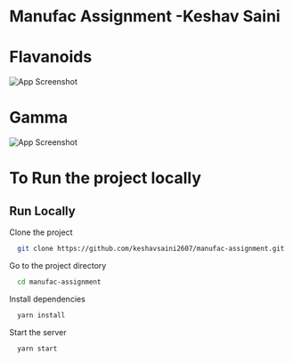
# Manufac Assignment -Keshav Saini




# Flavanoids
![App Screenshot](https://i.imgur.com/GMnnNhH.png)


# Gamma
![App Screenshot](https://i.imgur.com/GRdeX0E.png)

# To Run the project locally
 

## Run Locally

Clone the project

```bash
  git clone https://github.com/keshavsaini2607/manufac-assignment.git
```

Go to the project directory

```bash
  cd manufac-assignment
```

Install dependencies

```bash
  yarn install
```

Start the server

```bash
  yarn start
```

